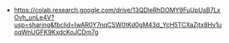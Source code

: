 


* https://colab.research.google.com/drive/13QDleRhDOMY9FuUpUsB7LxOvh_unLe4V?usp=sharing&fbclid=IwAR0Y7nqCSW0tKd0gM43d_YcH5TCXaZjtx8Hv1uoqWnUGFK9KxdcKoJCDm7g